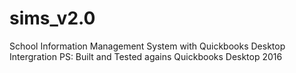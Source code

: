 # sims_v2.0
School Information Management System with Quickbooks Desktop Intergration
PS: Built and Tested agains Quickbooks Desktop 2016
